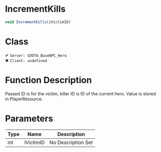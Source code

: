 # IncrementKills
```js	
void IncrementKills(iVictimID)
```
# Class
✔ `Server: CDOTA_BaseNPC_Hero`  
✖ `Client: undefined`  

# Function Description
Passed ID is for the victim, killer ID is ID of the current hero.  Value is stored in PlayerResource.
# Parameters
Type|Name|Description
--|--|--
int|iVictimID|No Description Set
